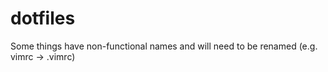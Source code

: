# dotfiles
Some things have non-functional names and will need to be renamed (e.g. vimrc -> .vimrc)
